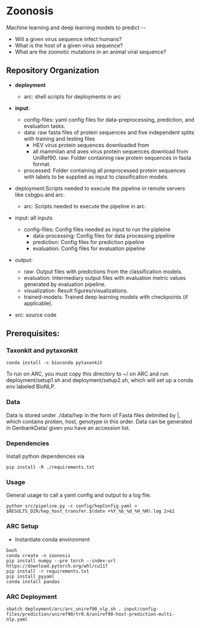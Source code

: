 # Zoonosis

Machine learning and deep learning models to predict -- 
- Will a given virus sequence infect humans?
- What is the host of a given virus sequence?
- What are the zoonotic mutations in an animal viral sequence?

## Repository Organization
- **deployment**
  - arc: shell scripts for deployments in arc
- **input**: 
    - config-files: yaml config files for data-preprocessing, prediction, and evaluation tasks.
    - data: raw fasta files of protein sequences and five independent splits with training and testing files
      - HEV virus protein sequences downloaded from
      - all mammlian and aves virus protein sequences download from UniRef90.
  raw: Folder containing raw protein sequences in fasta format. 
    - processed: Folder containing all preprocessed protein sequences with labels to be supplied as input to classification models.
- deployment:Scripts needed to execute the pipeline in remote servers like csbgpu and arc. 
    - arc: Scripts needed to execute the pipeline in arc.
- input: all inputs
    - config-files: Config files needed as input to run the pipleine
        - data-processing: Config files for data processing pipeline
        - prediction: Config files for prediction pipeline 
        - evaluation: Config files for evaluation pipeline

- output: 
    - raw: Output files with predictions from the classification models.
    - evaluation: Intermediary output files with evaluation metric values generated by evaluation pipeline.
    - visualization: Result figures/visualizations.
    - trained-models: Trained deep learning models with checkpoints (if applicable).
- src: source code


## Prerequisites:
### Taxonkit and pytaxonkit

```shell
conda install -c bioconda pytaxonkit
```
To run on ARC, you must copy this directory to ~/ on ARC and run deployment/setup1.sh and deployment/setup2.sh, which will set up a conda env labeled BioNLP.

### Data
Data is stored under ./data/hep in the form of Fasta files delimited by |, which contains protien, host, genotype in this order.
Data can be generated in GenbankData/ given you have an accession list.

### Dependencies
Install python dependencies via 
```shell 
pip install -R ./requirements.txt
```

### Usage
General usage to call a yaml config and output to a log file.
```shell
python src/pipeline.py -c config/hepConfig.yaml > $RESULTS_DIR/hep_host_transfer.$(date +%Y_%b_%d_%H_%M).log 2>&1
```

### ARC Setup
- Instantiate conda environment
```shell
bash
conda create -n zoonosis
pip install numpy --pre torch --index-url https://download.pytorch.org/whl/cu117
pip install -r requirements.txt
pip install pyyaml
conda install pandas

```

### ARC Deployment

```shell
sbatch deployment/arc/arc_uniref90_nlp.sh . input/config-files/prediction/uniref90/tr0.8/uniref90-host-prediction-multi-nlp.yaml 
```



